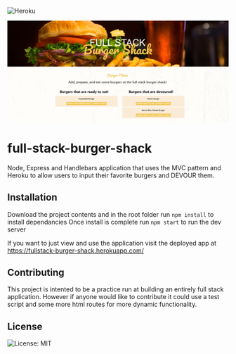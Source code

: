 ![Heroku](https://heroku-badge.herokuapp.com/?app=heroku-badge)

<img src="./public/assets/images/screenshot.PNG" alt="html image" width="1000"/>

# full-stack-burger-shack
Node, Express and Handlebars application that uses the MVC pattern and Heroku to allow users to input their favorite burgers and DEVOUR them.

## Installation
Download the project contents and in the root folder run ```npm install``` to install dependancies 
Once install is complete run ```npm start``` to run the dev server

If you want to just view and use the application visit the deployed app at https://fullstack-burger-shack.herokuapp.com/

## Contributing
This project is intented to be a practice run at building an entirely full stack application. However if anyone would like to contribute it could use a test script and some more html routes for more dynamic functionality. 

## License 
![License: MIT](https://img.shields.io/badge/License-MIT-red.svg)

